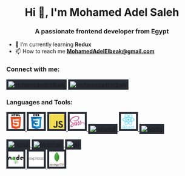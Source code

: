 <h1 align="center">Hi 👋, I'm Mohamed Adel Saleh</h1>
<h3 align="center">A passionate frontend developer from Egypt</h3>

- 🌱 I’m currently learning **Redux**
- 📫 How to reach me **MohamedAdelElbeak@gmail.com**

<h3 align="left" >Connect with me:</h3>
<p align="left">
  <a  href="https://twitter.com/mohamedadelelbaik" target="blank">
    <img
    style="background-color:#282c34; padding: 5px"
      align="center"
      src="https://raw.githubusercontent.com/rahuldkjain/github-profile-readme-generator/master/src/images/icons/Social/twitter.svg"
      alt="mohamedadelelbaik"
      height="30"
      width="40"
  /></a>
  <a href="https://linkedin.com/in/mohamedadelelbaik" target="blank"
    ><img
    style="background-color:#282c34; padding: 5px"
      align="center"
      src="https://raw.githubusercontent.com/rahuldkjain/github-profile-readme-generator/master/src/images/icons/Social/linked-in-alt.svg"
      alt="mohamedadelelbaik"
      height="30"
      width="40"
  /></a>
</p>

<h3 align="left">Languages and Tools:</h3>

<div>
<p align="left">
  <a href="https://www.w3schools.com/css/" target="_blank" rel="noreferrer">
  <a href="https://www.w3.org/html/" target="_blank" rel="noreferrer">
    <img
    style="background-color:#282c34; padding: 5px"
      src="https://raw.githubusercontent.com/devicons/devicon/master/icons/html5/html5-original-wordmark.svg"
      alt="html5"
      width="40"
      height="40"
    />
  </a>
    <img
    style="background-color:#282c34; padding: 5px"
      src="https://raw.githubusercontent.com/devicons/devicon/master/icons/css3/css3-original-wordmark.svg"
      alt="css3"
      width="40"
      height="40"
    />
  </a>
<a
    href="https://developer.mozilla.org/en-US/docs/Web/JavaScript"
    target="_blank"
    rel="noreferrer"
  >
    <img
    style="background-color:#282c34; padding: 5px"
      src="https://raw.githubusercontent.com/devicons/devicon/master/icons/javascript/javascript-original.svg"
      alt="javascript"
      width="40"
      height="40"
    />
  </a>
  <a href="https://sass-lang.com" target="_blank" rel="noreferrer">
    <img
    style="background-color:#282c34; padding: 5px"
      src="https://raw.githubusercontent.com/devicons/devicon/master/icons/sass/sass-original.svg"
      alt="sass"
      width="40"
      height="40"
    />
  </a>
 <a href="https://tailwindcss.com/" target="_blank" rel="noreferrer">
    <img
    style="background-color:#282c34; padding: 5px"
      src="https://www.vectorlogo.zone/logos/tailwindcss/tailwindcss-icon.svg"
      alt="tailwind"
      width="40"
      height="40"
    />
  </a> 
<a href="https://reactjs.org/" target="_blank" rel="noreferrer">
    <img
    style="background-color:#282c34; padding: 5px"
      src="https://raw.githubusercontent.com/devicons/devicon/master/icons/react/react-original-wordmark.svg"
      alt="react"
      width="40"
      height="40"
    />
  </a>
<a href="https://nextjs.org/" target="_blank" rel="noreferrer">
    <img
    style="background-color:#282c34; padding: 5px"
      src="https://cdn.worldvectorlogo.com/logos/nextjs-2.svg"
      alt="nextjs"
      width="40"
      height="40"
    />
  </a>
  </div>

<div>
  <a href="https://www.figma.com/" target="_blank" rel="noreferrer">
    <img
    style="background-color:#282c34; padding: 5px"
      src="https://www.vectorlogo.zone/logos/figma/figma-icon.svg"
      alt="figma"
      width="40"
      height="40"
    />
  </a>
  <a href="https://postman.com" target="_blank" rel="noreferrer">
    <img
    style="background-color:#282c34; padding: 5px"
      src="https://www.vectorlogo.zone/logos/getpostman/getpostman-icon.svg"
      alt="postman"
      width="40"
      height="40"
    />
  </a>
  <a href="https://git-scm.com/" target="_blank" rel="noreferrer">
    <img
    style="background-color:#282c34; padding: 5px"
      src="https://www.vectorlogo.zone/logos/git-scm/git-scm-icon.svg"
      alt="git"
      width="40"
      height="40"
    />
  </a>
  </div>

  <div>
    <a href="https://nodejs.org" target="_blank" rel="noreferrer">
    <img
    style="background-color:#282c34; padding: 5px"
      src="https://raw.githubusercontent.com/devicons/devicon/master/icons/nodejs/nodejs-original-wordmark.svg"
      alt="nodejs"
      width="40"
      height="40"
    />
  </a>
  <a href="https://expressjs.com" target="_blank" rel="noreferrer">
    <img
    style="background-color:#282c34; padding: 5px"
      src="https://raw.githubusercontent.com/devicons/devicon/master/icons/express/express-original-wordmark.svg"
      alt="express"
      width="40"
      height="40"
    />
  </a>
  <a href="https://www.mongodb.com/" target="_blank" rel="noreferrer">
    <img
    style="background-color:#282c34; padding: 5px"
      src="https://raw.githubusercontent.com/devicons/devicon/master/icons/mongodb/mongodb-original-wordmark.svg"
      alt="mongodb"
      width="40"
      height="40"
    />
  </a>
  </div>
  
</p>
